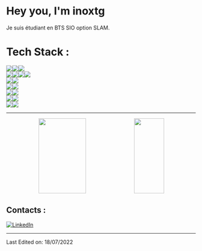 # Hey you, I'm inoxtg
Je suis étudiant en BTS SIO option SLAM.


# Tech Stack :
<div id="tech_img" style="width: 25%;">
  <div style="display: flex;">
    <img src="https://img.shields.io/badge/c++-%2300599C.svg?style=for-the-badge&logo=c%2B%2B&logoColor=white" />
    <img src="https://img.shields.io/badge/java-f39212.svg?style=for-the-badge&logo=java&logoColor=white" />
    <img src="https://img.shields.io/badge/python-3670A0?style=for-the-badge&logo=python&logoColor=ffdd54" />
  </div>

  <div style="display: flex;">
    <img src="https://img.shields.io/badge/html5-%23E34F26.svg?style=for-the-badge&logo=html5&logoColor=white" />
    <img src="https://img.shields.io/badge/css3-%231572B6.svg?style=for-the-badge&logo=css3&logoColor=white" />
    <img src="https://img.shields.io/badge/php-%23777BB4.svg?style=for-the-badge&logo=php&logoColor=white" />
    <img src="https://img.shields.io/badge/js-D6BA31.svg?style=for-the-badge&logo=javascript&logoColor=white" />
  </div>

  <div style="display: flex;">
    <img src="https://img.shields.io/badge/bootstrap-%23563D7C.svg?style=for-the-badge&logo=bootstrap&logoColor=white" />
    <img src="https://img.shields.io/badge/flask-424141.svg?style=for-the-badge&logo=flask&logoColor=white" />
  </div>

  <div style="display: flex;">
    <img src="https://img.shields.io/badge/Apache-%23D42029.svg?style=for-the-badge&logo=apache&logoColor=white" />
    <img src="https://img.shields.io/badge/NGINX-009137.svg?style=for-the-badge&logo=NGINX&logoColor=white" />
  </div>

  <div style="display: flex;">
    <img src="https://img.shields.io/badge/MariaDB-003545?style=for-the-badge&logo=mariadb&logoColor=white" />
    <img src="https://img.shields.io/badge/mysql-%2300f.svg?style=for-the-badge&logo=mysql&logoColor=white" />
  </div>

  <div style="display: flex;">
    <img src="https://img.shields.io/badge/VSCode-5C2D91.svg?style=for-the-badge&logo=visual%20studio&logoColor=white" />
    <img src="https://img.shields.io/badge/Eclipse-2C2255.svg?style=for-the-badge&logo=eclipse&logoColor=white" />
  </div>

  <div style="display: flex;">
    <img src="https://img.shields.io/badge/Windows-357EC7.svg?style=for-the-badge&logo=Windows&logoColor=white" />
    <img src="https://img.shields.io/badge/Linux-E95420.svg?style=for-the-badge&logo=ubuntu&logoColor=white" />
  </div>
</div>
  
---

<div align="center"> 
  <img width="50%" height="200" src="https://github-readme-stats.vercel.app/api?username=inoxtg&theme=dark&title_color=f02618&hide_border=true&text_color=aaaaaa&include_all_commits=true&hide=prs,stars" /> 
  <img width="40%" height="200" src="https://github-readme-stats.vercel.app/api/top-langs/?username=inoxtg&theme=dark&title_color=f02618&hide_border=true&text_color=aaaaaa&include_all_commits=true&count_private=false&layout=compact" /> 
</div>


## Contacts :
  [![LinkedIn](https://img.shields.io/badge/LinkedIn-%230077B5.svg?style=for-the-badge&logo=linkedin&logoColor=white)](https://www.linkedin.com/in/theophile-bourget-fischer/) 

---

Last Edited on: 18/07/2022
